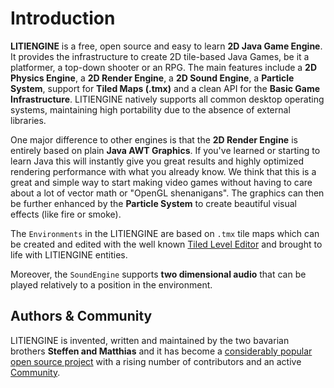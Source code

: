 # Introduction

**LITIENGINE** is a free, open source and easy to learn **2D Java Game Engine**. It provides the infrastructure to create 2D tile-based Java Games, be it a platformer, a top-down shooter or an RPG. The main features include a **2D Physics Engine**, a **2D Render Engine**, a **2D Sound Engine**, a **Particle System**, support for **Tiled Maps \(.tmx\)** and a clean API for the **Basic Game Infrastructure**. LITIENGINE natively supports all common desktop operating systems, maintaining high portability due to the absence of external libraries.

One major difference to other engines is that the **2D Render Engine** is entirely based on plain **Java AWT Graphics**. If you've learned or starting to learn Java this will instantly give you great results and highly optimized rendering performance with what you already know. We think that this is a great and simple way to start making video games without having to care about a lot of vector math or "OpenGL shenanigans". The graphics can then be further enhanced by the **Particle System** to create beautiful visual effects \(like fire or smoke\).

The `Environments` in the LITIENGINE are based on `.tmx` tile maps which can be created and edited with the well known [Tiled Level Editor](https://www.mapeditor.org/) and brought to life with LITIENGINE entities.

Moreover, the `SoundEngine` supports **two dimensional audio** that can be played relatively to a position in the environment.

## Authors & Community

LITIENGINE is invented, written and maintained by the two bavarian brothers **Steffen and Matthias** and it has become a [considerably popular open source project](https://github.com/gurkenlabs/litiengine) with a rising number of contributors and an active [Community](https://forum.litiengine.com/).


